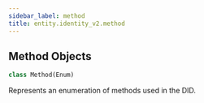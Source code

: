 ```yaml
---
sidebar_label: method
title: entity.identity_v2.method
---
```


## Method Objects

```python
class Method(Enum)
```

Represents an enumeration of methods used in the DID.


